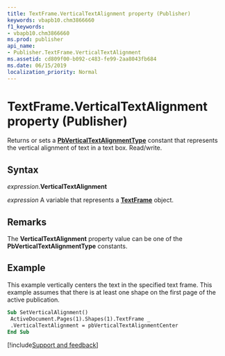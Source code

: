 ```yaml
---
title: TextFrame.VerticalTextAlignment property (Publisher)
keywords: vbapb10.chm3866660
f1_keywords:
- vbapb10.chm3866660
ms.prod: publisher
api_name:
- Publisher.TextFrame.VerticalTextAlignment
ms.assetid: cd809f00-b092-c483-fe99-2aa8043fb684
ms.date: 06/15/2019
localization_priority: Normal
---
```



# TextFrame.VerticalTextAlignment property (Publisher)

Returns or sets a **[PbVerticalTextAlignmentType](publisher.pbverticaltextalignmenttype.md)** constant that represents the vertical alignment of text in a text box. Read/write.


## Syntax

_expression_.**VerticalTextAlignment**

_expression_ A variable that represents a **[TextFrame](Publisher.TextFrame.md)** object.


## Remarks

The **VerticalTextAlignment** property value can be one of the **PbVerticalTextAlignmentType** constants.


## Example

This example vertically centers the text in the specified text frame. This example assumes that there is at least one shape on the first page of the active publication.

```vb
Sub SetVerticalAlignment() 
 ActiveDocument.Pages(1).Shapes(1).TextFrame _ 
 .VerticalTextAlignment = pbVerticalTextAlignmentCenter 
End Sub
```

[!include[Support and feedback](~/includes/feedback-boilerplate.md)]
